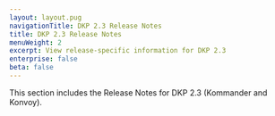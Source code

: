 ```yaml
---
layout: layout.pug
navigationTitle: DKP 2.3 Release Notes
title: DKP 2.3 Release Notes
menuWeight: 2
excerpt: View release-specific information for DKP 2.3
enterprise: false
beta: false
---
```


This section includes the Release Notes for DKP 2.3 (Kommander and Konvoy).